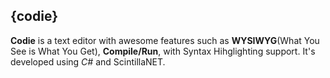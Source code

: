 ## {codie}

**Codie** is a text editor with awesome features such as **WYSIWYG**(What You See is What You Get), **Compile/Run**, with Syntax Hihglighting support. It's developed using *C#* and ScintillaNET. 
